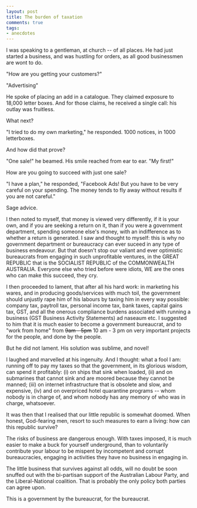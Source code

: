 ```yaml
---
layout: post
title: The burden of taxation
comments: true
tags:
- anecdotes
---
```


I was speaking to a gentleman, at church -- of all places. He had just started a business, and was hustling for orders, as all good businessmen are wont to do. 

"How are you getting your customers?"

"Advertising"

He spoke of placing an add in a catalogue. They claimed exposure to 18,000 letter boxes. And for those claims, he received a single call: his outlay was fruitless.

What next?

"I tried to do my own marketing," he responded. 1000 notices, in 1000 letterboxes. 

And how did that prove?

"One sale!" he beamed. His smile reached from ear to ear. "My first!"

How are you going to succeed with just one sale?

"I have a plan," he responded, "Facebook Ads! But you have to be very careful on your spending. The money tends to fly away without results if you are not careful."

Sage advice.

I then noted to myself, that money is viewed very differently, if it is your own, and if you are seeking a return on it, than if you were a government department, spending someone else's money, with an indifference as to whether a return is generated. I saw and thought to myself: this is why no government department or bureaucracy can ever suceed in any type of business endeavour. But that doesn't stop our valiant and ever optimistic bureaucrats from engaging in such unprofitable ventures, in the GREAT REPUBLIC that is the SOCIALIST REPUBLIC of the COMMONWEALTH AUSTRALIA. Everyone else who tried before were idiots, WE are the ones who can make this succeed, they cry.

I then proceeded to lament, that after all his hard work: in marketing his wares, and in producing goods/services with much toil, the government should unjustly rape him of his labours by taxing him in every way possible: company tax, paytroll tax, personal income tax, bank taxes, capital gains tax, GST, and all the onerous compliance burdens associated with running a business (GST Business Activity Statements) ad naseaum etc. I suggested to him that it is much easier to become a government bureaucrat, and to "work from home" from 
~~9am - 5pm~~ 10 am - 3 pm on very important projects for the people, and done by the people. 

But he did not lament. His solution was sublime, and novel! 

I laughed and marvelled at his ingenuity. And I thought: what a fool I am: running off to pay my taxes so that the government, in its glorious wisdom, can spend it profitably: (i) on ships that sink when loaded, (ii) and on submarines that cannot sink and are moored because they cannot be manned; (iii) on internet infrastructure that is obsolete and slow, and expensive, (iv) and on overpriced hotel quarantine programs -- whom nobody is in charge of, and whom nobody has any memory of who was in charge, whatsoever.

It was then that I realised that our little republic is somewhat doomed. When honest, God-fearing men, resort to such measures to earn a living: how can this republic survive? 

The risks of business are dangerous enough. With taxes imposed, it is much easier to make a buck for yourself underground, than to voluntarily contribute your labour to be mispent by incompetent and corrupt bureaucracies, engaging in activities they have no business in engaging in. 

The little business that survives against all odds, will no doubt be soon snuffed out with the bi-partisan support of the Australian Labour Party, and the Liberal-National coalition. That is probably the only policy both parties can agree upon. 

This is a government by the bureaucrat, for the bureaucrat.